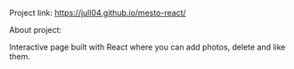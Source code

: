 Project link: https://jull04.github.io/mesto-react/

About project: 

Interactive page built with React where you can add photos, delete and like them.